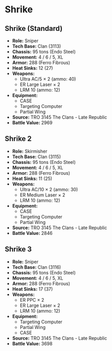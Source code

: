 # Shrike
## Shrike (Standard)
- **Role:** Sniper
- **Tech Base:** Clan (3113)
- **Chassis:** 95 tons (Endo Steel)
- **Movement:** 4 / 6 / 5, XL
- **Armor:** 288 (Ferro Fibrous)
- **Heat Sinks:** 12 (27)
- **Weapons:**
  - Ultra AC/5 × 2 (ammo: 40)
  - ER Large Laser × 2
  - LRM 10 (ammo: 12)
- **Equipment:**
  - CASE
  - Targeting Computer
  - Partial Wing
- **Source:** TRO 3145 The Clans - Late Republic
- **Battle Value:** 2969

## Shrike 2
- **Role:** Skirmisher
- **Tech Base:** Clan (3115)
- **Chassis:** 95 tons (Endo Steel)
- **Movement:** 4 / 6 / 5, XL
- **Armor:** 288 (Ferro Fibrous)
- **Heat Sinks:** 11 (25)
- **Weapons:**
  - Ultra AC/10 × 2 (ammo: 30)
  - ER Medium Laser × 2
  - LRM 10 (ammo: 12)
- **Equipment:**
  - CASE
  - Targeting Computer
  - Partial Wing
- **Source:** TRO 3145 The Clans - Late Republic
- **Battle Value:** 2846

## Shrike 3
- **Role:** Sniper
- **Tech Base:** Clan (3116)
- **Chassis:** 95 tons (Endo Steel)
- **Movement:** 4 / 6 / 5, XL
- **Armor:** 288 (Ferro Fibrous)
- **Heat Sinks:** 17 (37)
- **Weapons:**
  - ER PPC × 2
  - ER Large Laser × 2
  - LRM 10 (ammo: 12)
- **Equipment:**
  - Targeting Computer
  - Partial Wing
  - CASE
- **Source:** TRO 3145 The Clans - Late Republic
- **Battle Value:** 3698

